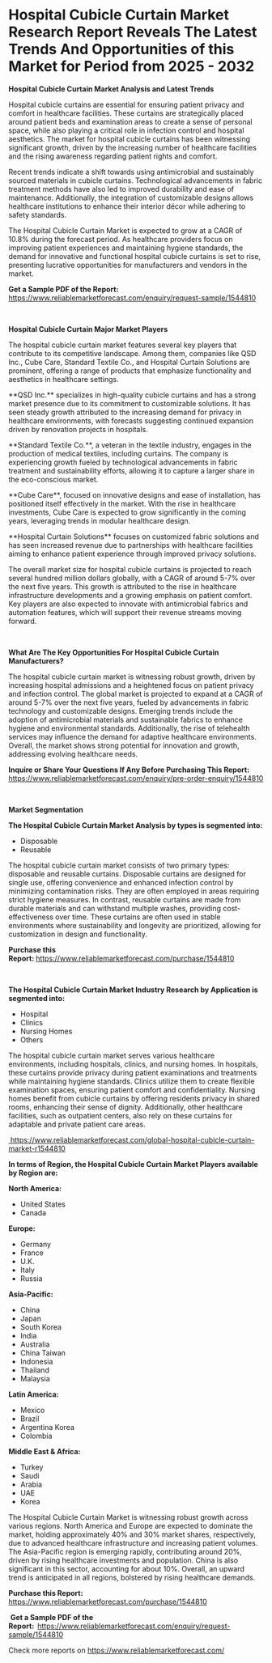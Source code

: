 <p><h1>Hospital Cubicle Curtain Market Research Report Reveals The Latest Trends And Opportunities of this Market for Period from 2025 - 2032</h1></p><p><strong>Hospital Cubicle Curtain Market Analysis and Latest Trends</strong></p>
<p><p>Hospital cubicle curtains are essential for ensuring patient privacy and comfort in healthcare facilities. These curtains are strategically placed around patient beds and examination areas to create a sense of personal space, while also playing a critical role in infection control and hospital aesthetics. The market for hospital cubicle curtains has been witnessing significant growth, driven by the increasing number of healthcare facilities and the rising awareness regarding patient rights and comfort.</p><p>Recent trends indicate a shift towards using antimicrobial and sustainably sourced materials in cubicle curtains. Technological advancements in fabric treatment methods have also led to improved durability and ease of maintenance. Additionally, the integration of customizable designs allows healthcare institutions to enhance their interior décor while adhering to safety standards.</p><p>The Hospital Cubicle Curtain Market is expected to grow at a CAGR of 10.8% during the forecast period. As healthcare providers focus on improving patient experiences and maintaining hygiene standards, the demand for innovative and functional hospital cubicle curtains is set to rise, presenting lucrative opportunities for manufacturers and vendors in the market.</p></p>
<p><strong>Get a Sample PDF of the Report:&nbsp;</strong> <a href="https://www.reliablemarketforecast.com/enquiry/request-sample/1544810?utm_campaign=2730&utm_medium=2&utm_source=Github&utm_content=ia&utm_term=03032025&utm_id=hospital-cubicle-curtain">https://www.reliablemarketforecast.com/enquiry/request-sample/1544810</a></p>
<p>&nbsp;</p>
<p><strong>Hospital Cubicle Curtain Major Market Players</strong></p>
<p><p>The hospital cubicle curtain market features several key players that contribute to its competitive landscape. Among them, companies like QSD Inc., Cube Care, Standard Textile Co., and Hospital Curtain Solutions are prominent, offering a range of products that emphasize functionality and aesthetics in healthcare settings.</p><p>**QSD Inc.** specializes in high-quality cubicle curtains and has a strong market presence due to its commitment to customizable solutions. It has seen steady growth attributed to the increasing demand for privacy in healthcare environments, with forecasts suggesting continued expansion driven by renovation projects in hospitals.</p><p>**Standard Textile Co.**, a veteran in the textile industry, engages in the production of medical textiles, including curtains. The company is experiencing growth fueled by technological advancements in fabric treatment and sustainability efforts, allowing it to capture a larger share in the eco-conscious market.</p><p>**Cube Care**, focused on innovative designs and ease of installation, has positioned itself effectively in the market. With the rise in healthcare investments, Cube Care is expected to grow significantly in the coming years, leveraging trends in modular healthcare design.</p><p>**Hospital Curtain Solutions** focuses on customized fabric solutions and has seen increased revenue due to partnerships with healthcare facilities aiming to enhance patient experience through improved privacy solutions.</p><p>The overall market size for hospital cubicle curtains is projected to reach several hundred million dollars globally, with a CAGR of around 5-7% over the next five years. This growth is attributed to the rise in healthcare infrastructure developments and a growing emphasis on patient comfort. Key players are also expected to innovate with antimicrobial fabrics and automation features, which will support their revenue streams moving forward.</p></p>
<p>&nbsp;</p>
<p><strong>What Are The Key Opportunities For Hospital Cubicle Curtain Manufacturers?</strong></p>
<p><p>The hospital cubicle curtain market is witnessing robust growth, driven by increasing hospital admissions and a heightened focus on patient privacy and infection control. The global market is projected to expand at a CAGR of around 5-7% over the next five years, fueled by advancements in fabric technology and customizable designs. Emerging trends include the adoption of antimicrobial materials and sustainable fabrics to enhance hygiene and environmental standards. Additionally, the rise of telehealth services may influence the demand for adaptive healthcare environments. Overall, the market shows strong potential for innovation and growth, addressing evolving healthcare needs.</p></p>
<p><strong>Inquire or Share Your Questions If Any Before Purchasing This Report:</strong> <a href="https://www.reliablemarketforecast.com/enquiry/pre-order-enquiry/1544810?utm_campaign=2730&utm_medium=2&utm_source=Github&utm_content=ia&utm_term=03032025&utm_id=hospital-cubicle-curtain">https://www.reliablemarketforecast.com/enquiry/pre-order-enquiry/1544810</a></p>
<p>&nbsp;</p>
<p><strong>Market Segmentation</strong></p>
<p><strong>The Hospital Cubicle Curtain Market Analysis by types is segmented into:</strong></p>
<p><ul><li>Disposable</li><li>Reusable</li></ul></p>
<p><p>The hospital cubicle curtain market consists of two primary types: disposable and reusable curtains. Disposable curtains are designed for single use, offering convenience and enhanced infection control by minimizing contamination risks. They are often employed in areas requiring strict hygiene measures. In contrast, reusable curtains are made from durable materials and can withstand multiple washes, providing cost-effectiveness over time. These curtains are often used in stable environments where sustainability and longevity are prioritized, allowing for customization in design and functionality.</p></p>
<p><strong>Purchase this Report:&nbsp;</strong><a href="https://www.reliablemarketforecast.com/purchase/1544810?utm_campaign=2730&utm_medium=2&utm_source=Github&utm_content=ia&utm_term=03032025&utm_id=hospital-cubicle-curtain">https://www.reliablemarketforecast.com/purchase/1544810</a></p>
<p>&nbsp;</p>
<p><strong>The Hospital Cubicle Curtain Market Industry Research by Application is segmented into:</strong></p>
<p><ul><li>Hospital</li><li>Clinics</li><li>Nursing Homes</li><li>Others</li></ul></p>
<p><p>The hospital cubicle curtain market serves various healthcare environments, including hospitals, clinics, and nursing homes. In hospitals, these curtains provide privacy during patient examinations and treatments while maintaining hygiene standards. Clinics utilize them to create flexible examination spaces, ensuring patient comfort and confidentiality. Nursing homes benefit from cubicle curtains by offering residents privacy in shared rooms, enhancing their sense of dignity. Additionally, other healthcare facilities, such as outpatient centers, also rely on these curtains for adaptable and private patient care areas.</p></p>
<p><a href="https://www.reliablemarketforecast.com/global-hospital-cubicle-curtain-market-r1544810?utm_campaign=2730&utm_medium=2&utm_source=Github&utm_content=ia&utm_term=03032025&utm_id=hospital-cubicle-curtain">&nbsp;https://www.reliablemarketforecast.com/global-hospital-cubicle-curtain-market-r1544810</a></p>
<p><strong>In terms of Region, the Hospital Cubicle Curtain Market Players available by Region are:</strong></p>
<p>
    <p> <strong> North America: </strong>
        <ul>
            <li>United States</li>
            <li>Canada</li>
        </ul>
        </p> 
    <p> <strong> Europe: </strong>
        <ul>
            <li>Germany</li>
            <li>France</li>
            <li>U.K.</li>
            <li>Italy</li>
            <li>Russia</li>
        </ul>
        </p> 
    <p> <strong> Asia-Pacific: </strong>
        <ul>
            <li>China</li>
            <li>Japan</li>
            <li>South Korea</li>
            <li>India</li>
            <li>Australia</li>
            <li>China Taiwan</li>
            <li>Indonesia</li>
            <li>Thailand</li>
            <li>Malaysia</li>
        </ul>
        </p> 
    <p> <strong> Latin America: </strong>
        <ul>
            <li>Mexico</li>
            <li>Brazil</li>
            <li>Argentina Korea</li>
            <li>Colombia</li>
        </ul>
        </p> 
    <p> <strong> Middle East & Africa: </strong>
        <ul>
            <li>Turkey</li>
            <li>Saudi</li>
            <li>Arabia</li>
            <li>UAE</li>
            <li>Korea</li>
        </ul>
    </p>
    </p>
<p><p>The Hospital Cubicle Curtain Market is witnessing robust growth across various regions. North America and Europe are expected to dominate the market, holding approximately 40% and 30% market shares, respectively, due to advanced healthcare infrastructure and increasing patient volumes. The Asia-Pacific region is emerging rapidly, contributing around 20%, driven by rising healthcare investments and population. China is also significant in this sector, accounting for about 10%. Overall, an upward trend is anticipated in all regions, bolstered by rising healthcare demands.</p></p>
<p><strong>Purchase this Report: </strong><a href="https://www.reliablemarketforecast.com/purchase/1544810?utm_campaign=2730&utm_medium=2&utm_source=Github&utm_content=ia&utm_term=03032025&utm_id=hospital-cubicle-curtain">https://www.reliablemarketforecast.com/purchase/1544810</a></p>
<p>&nbsp;<strong>Get a Sample PDF of the Report:&nbsp;&nbsp;</strong><a href="https://www.reliablemarketforecast.com/enquiry/request-sample/1544810?utm_campaign=2730&utm_medium=2&utm_source=Github&utm_content=ia&utm_term=03032025&utm_id=hospital-cubicle-curtain">https://www.reliablemarketforecast.com/enquiry/request-sample/1544810</a></p>
<p><strong></strong></p>
<p>Check more reports on <a href="https://www.reliablemarketforecast.com/?utm_campaign=2730&utm_medium=2&utm_source=Github&utm_content=ia&utm_term=03032025&utm_id=hospital-cubicle-curtain">https://www.reliablemarketforecast.com/</a></p>